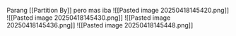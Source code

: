 Parang [[Partition By]] pero mas iba
![[Pasted image 20250418145420.png]]
![[Pasted image 20250418145430.png]]
![[Pasted image 20250418145436.png]]
![[Pasted image 20250418145448.png]]
